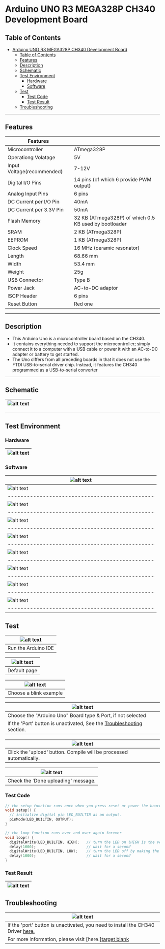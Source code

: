 # Arduino UNO R3 MEGA328P CH340 Development Board

## Table of Contents

- [Arduino UNO R3 MEGA328P CH340 Development Board](#arduino-uno-r3-mega328p-ch340-development-board)
  - [Table of Contents](#table-of-contents)
  - [Features](#features)
  - [Description](#description)
  - [Schematic](#schematic)
  - [Test Environment](#test-environment)
    - [Hardware](#hardware)
    - [Software](#software)
  - [Test](#test)
    - [Test Code](#test-code)
    - [Test Result](#test-result)
  - [Troubleshooting](#troubleshooting)

---

## Features

| Features                   |                                                       |
| -------------------------- | ----------------------------------------------------- |
| Microcontroller            | ATmega328P                                            |
| Operationg Volatage        | 5V                                                    |
| Input Voltage(recommended) | 7-12V                                                 |
| Digital I/O Pins           | 14 pins (of which 6 provide PWM output)               |
| Analog Input Pins          | 6 pins                                                |
| DC Current per I/O Pin     | 40mA                                                  |
| DC Current per 3.3V Pin    | 50mA                                                  |
| Flash Memory               | 32 KB (ATmega328P) of which 0.5 KB used by bootloader |
| SRAM                       | 2 KB (ATmega328P)                                     |
| EEPROM                     | 1 KB (ATmega328P)                                     |
| Clock Speed                | 16 MHz (ceramic resonator)                            |
| Length                     | 68.66 mm                                              |
| Width                      | 53.4 mm                                               |
| Weight                     | 25g                                                   |
| USB Connector              | Type B                                                |
| Power Jack                 | AC-to-DC adaptor                                      |
| ISCP Header                | 6 pins                                                |
| Reset Button               | Red one                                               |

---

## Description

-   This Arduino Uno is a microcontroller board based on the CH340.
-   It contains everything needed to support the microcontroller; simply connect it to a computer with a USB cable or power it with an AC-to-DC adapter or battery to get started.
-   The Uno differs from all preceding boards in that it does not use the FTDI USB-to-serial driver chip. Instead, it features the CH340 programmed as a USB-to-serial converter

---

## Schematic

| ![alt text](assets/arduino_uno_schematic_ch340.png 'Uno Schematic') |
| ------------------------------------------------------------------- |

---

## Test Environment

### Hardware

| ![alt text](assets/arduino_uno.png 'Uno R3') |
| -------------------------------------------- |

### Software

| ![alt text](assets/software_1.png 'Uno R3')    |
| ---------------------------------------------- |
| ![alt text](assets/software_2.png 'Uno R3')    |
| ---------------------------------------------- |
| ![alt text](assets/software_3.png 'Uno R3')    |
| ---------------------------------------------- |
| ![alt text](assets/software_4.png 'Uno R3')    |
| ---------------------------------------------- |
| ![alt text](assets/software_5.png 'Uno R3')    |
| ---------------------------------------------- |
| ![alt text](assets/software_6.png 'Uno R3')    |
| ---------------------------------------------- |
| ![alt text](assets/software_7.png 'Uno R3')    |
| ---------------------------------------------- |
| ![alt text](assets/software_8.png 'Uno R3')    |
| ---------------------------------------------- |
| ![alt text](assets/software_9.png 'Uno R3')    |
| ---------------------------------------------- |

## Test

| ![alt text](assets/software_10.png 'Uno R3') |
| -------------------------------------------- |
| Run the Arduino IDE                          |

| ![alt text](assets/software_11.png 'Uno R3') |
| -------------------------------------------- |
| Default page                                 |

| ![alt text](assets/software_12.png 'Uno R3') |
| -------------------------------------------- |
| Choose a blink example                       |

| ![alt text](assets/software_13.png 'Uno R3')                                              |
| ----------------------------------------------------------------------------------------- |
| Choose the "Arduino Uno" Board type & Port, if not selected                               |
| If the 'Port' button is unactivated, See the [Troubleshooting](#troubleshooting) section. |

| ![alt text](assets/software_14.png 'Uno R3')                        |
| ------------------------------------------------------------------- |
| Click the 'upload' button. Compile will be processed automatically. |

| ![alt text](assets/software_15.png 'Uno R3') |
| -------------------------------------------- |
| Check the 'Done uploading' message.          |

### Test Code

```c++
// the setup function runs once when you press reset or power the board
void setup() {
  // initialize digital pin LED_BUILTIN as an output.
  pinMode(LED_BUILTIN, OUTPUT);
}

// the loop function runs over and over again forever
void loop() {
  digitalWrite(LED_BUILTIN, HIGH);   // turn the LED on (HIGH is the voltage level)
  delay(1000);                       // wait for a second
  digitalWrite(LED_BUILTIN, LOW);    // turn the LED off by making the voltage LOW
  delay(1000);                       // wait for a second
}
```

### Test Result

| ![alt text](assets/Arduino_Uno.gif 'Uno R3') |
| -------------------------------------------- |

## Troubleshooting

| ![alt text](assets/trouble_1.png 'Port blocked')                                                                      |
| --------------------------------------------------------------------------------------------------------------------- |
| If the 'port' button is unactivated, you need to install the CH340 Driver [here.](Drivers/)                           |
| For more information, please visit [here.][target blank]({{https://sparks.gogo.co.nz/ch340.html}}/pages/Target-Blank) |
